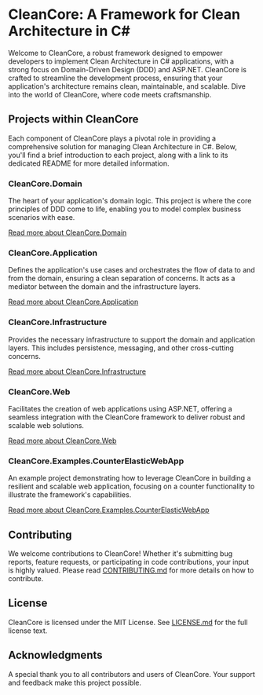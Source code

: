 # CleanCore: A Framework for Clean Architecture in C#

Welcome to CleanCore, a robust framework designed to empower developers to implement Clean Architecture in C# applications, with a strong focus on Domain-Driven Design (DDD) and ASP.NET. CleanCore is crafted to streamline the development process, ensuring that your application's architecture remains clean, maintainable, and scalable. Dive into the world of CleanCore, where code meets craftsmanship.

## Projects within CleanCore

Each component of CleanCore plays a pivotal role in providing a comprehensive solution for managing Clean Architecture in C#. Below, you'll find a brief introduction to each project, along with a link to its dedicated README for more detailed information.

### CleanCore.Domain

The heart of your application's domain logic. This project is where the core principles of DDD come to life, enabling you to model complex business scenarios with ease.

[Read more about CleanCore.Domain](CleanCore.Domain/README.md)

### CleanCore.Application

Defines the application's use cases and orchestrates the flow of data to and from the domain, ensuring a clean separation of concerns. It acts as a mediator between the domain and the infrastructure layers.

[Read more about CleanCore.Application](CleanCore.Application/README.md)

### CleanCore.Infrastructure

Provides the necessary infrastructure to support the domain and application layers. This includes persistence, messaging, and other cross-cutting concerns.

[Read more about CleanCore.Infrastructure](CleanCore.Infrastructure/README.md)

### CleanCore.Web

Facilitates the creation of web applications using ASP.NET, offering a seamless integration with the CleanCore framework to deliver robust and scalable web solutions.

[Read more about CleanCore.Web](CleanCore.Web/README.md)

### CleanCore.Examples.CounterElasticWebApp

An example project demonstrating how to leverage CleanCore in building a resilient and scalable web application, focusing on a counter functionality to illustrate the framework's capabilities.

[Read more about CleanCore.Examples.CounterElasticWebApp](CleanCore.Examples.CounterElasticWebApp/README.md)

## Contributing

We welcome contributions to CleanCore! Whether it's submitting bug reports, feature requests, or participating in code contributions, your input is highly valued. Please read [CONTRIBUTING.md](CONTRIBUTING.md) for more details on how to contribute.

## License

CleanCore is licensed under the MIT License. See [LICENSE.md](LICENSE.md) for the full license text.

## Acknowledgments

A special thank you to all contributors and users of CleanCore. Your support and feedback make this project possible.

